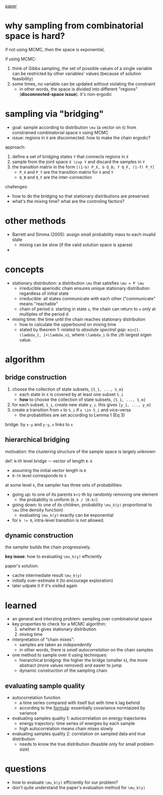 [paper](http://proceedings.mlr.press/v22/lin12/lin12.pdf)

# why sampling from combinatorial space is hard?

if not using MCMC, then the space is exponential, 

if using MCMC:

1. think of Gibbs sampling, the set of possible values of a single variable can be restricted by other variables' values (because of solution feasibility)
2. some times, no variable can be updated without violating the constraint
   - in other words, the space is divided into different "regions" (**disconnected-space issue**). it's non-ergodic

# sampling via "bridging"

- goal: sample according to distribution `\mu` (a vector on `X`) from constrained combinatorial space `X` using MCMC
- issue: regions in `X` are disconnected. how to make the chain ergodic?

approach:

1. define a set of bridging states `Y` that connects regions in `X`
2. sample from the joint space `X \cup Y` and discard the samples in `Y`
3. the transition matrix in the form `[(1-b) P_X, b Q_B; f Q_F, (1-f) P_Y]`
   - `P_X` and `P_Y` are the transition matrix for `X` and `Y`
   - `Q_B` and `Q_F` are the inter-connection

challenges:

- how to do the bridging so that stationary distributions are preserved. 
- what's the mixing time? what are the controling factors?


# other methods

- Barrett and Simma (2005): assign small probability mass to each invalid state
  - mixing can be slow (if the valid solution space is sparse)
- 

# concepts

- stationary distribution: a distribution `\mu` that satisfies `\mu = P \mu`
  - irreducible aperiodic chain ensures unique stationary distribution regardless of initial state
  - irreducible: all states communicate with each other	("communicate" means "reachable"
  - chain of period `d`: starting in state `x`, the chain can return to `x` *only* at multiples of the period d
- mixing time: the time until the chain reaches stationary distribution
  - how to calculate the upperbound on mixing time
  - stated by theorem 1: related to *absolute spectral gap*: `min{1-\lambda_2, 1+\lambda_n}`, where `\lambda_i` is the `i`th largest eigen value.

# algorithm

## bridge construction

1. choose the collection of state subsets, `{S_1, ..., S_m}`
   - each state in `X` is covered by at least one subset `S_i`
   - **how** to choose the collection of state subsets, `{S_1, ..., S_m}`
2. for each subset, `S_i`, create new state `y_i`. this gives `{y_1, ..., y_m}`
3. create a transition from `x` to `S_i` if `x \in S_i` and vice-versa
   - the probabilities are set according to Lemma 1 (Eq 3)

bridge: by `x-y` and `y-y`, `x` links to  `x`

## hierarchical bridging

motivation: the clustering structure of the sample space is largely unknown

def: k-th level bridge -- vector of length `K-k` 
  - assuming the initial vector length is `K`
  - `0-th` level corresponds to `X`

at some level `k`, the sampler has three sets of probabilities:

- going up: to one of its parents `k+1`-th by randomly removing one element
  - the probability is uniform (`b_k / (K-k)`)
- going down: to one of its children, probability `\mu_k(y)` proportional to `\mu` (the density function)
  - evaluating `\mu_k(y)` exactly can be exponential
- for `k != 0`, intra-level transition is not allowed.

## dynamic construction

the sampler builds the chain progressively. 

**key issue**: how to evaluating `\mu_k(y)` efficiently

paper's solution:

- cache intermediate result `\mu_k(y)`
- initially over-estimate it (to encourage exploration)
- later udpate it if it's visited again

# learned

- an general and intersting problem: sampling over combinatorial space
- key properties to check for a MCMC algorithm:
  1. whether it gives stationary distribution
  2. mixing time
- interpretation of "chain mixes":
  - samples are taken as *independently*
  - in other words, there is *small autocorrelation* on the chain samples
- one method to sample over it using techniques:
  - hierarchical bridging: the higher the bridge (smaller `k`), the more abstract (more values removed) and easier to jump
  - dynamic construction of the sampling chain

## evaluating sample quality

- autocorrelation function
  - a time series compared with itself but with time k lag behind
  - according to the [formula](http://www.itl.nist.gov/div898/handbook/eda/section3/eda35c.htm): essentially covariance normlaized by variance
- evaluating samples quality 1: autocorrelation on energy trajectories
  - energy trajectory: time series of energies by each sample
  - high autocorrelation means chain mixes slowly
- evaluating samples quality 2: correlation on sampled data and true distribution
  - needs to know the true distribution (feasible only for small problem size)


# questions

- how to evaluate `\mu_k(y)` efficiently for our problem?
- don't quite understand the paper's evaluation method for `\mu_k(y)`
